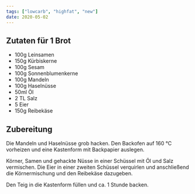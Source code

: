```yaml
---
tags: ["lowcarb", "highfat", "new"]
date: 2020-05-02
---
```


## Zutaten für 1 Brot
- 100g  Leinsamen
- 150g  Kürbiskerne
- 100g  Sesam
- 100g  Sonnenblumenkerne
- 100g  Mandeln
- 100g  Haselnüsse
- 50ml  Öl
- 2 TL  Salz
- 5     Eier
- 150g  Reibekäse

## Zubereitung
Die Mandeln und Haselnüsse grob hacken. Den Backofen auf 160 ℃ vorheizen und eine Kastenform mit Backpapier auslegen.

Körner, Samen und gehackte Nüsse in einer Schüssel mit Öl und Salz vermischen. Die Eier in einer zweiten Schüssel verquirlen und anschließend die Körnermischung und den Reibekäse dazugeben.

Den Teig in die Kastenform füllen und ca. 1 Stunde backen.

